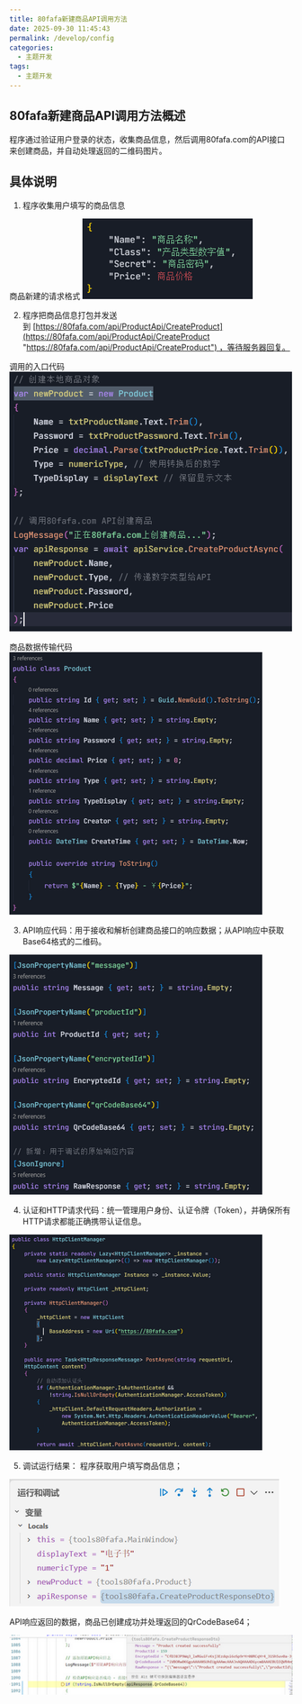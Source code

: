 ```yaml
---
title: 80fafa新建商品API调用方法
date: 2025-09-30 11:45:43
permalink: /develop/config
categories:
  - 主题开发
tags:
  - 主题开发
---
```

## 80fafa新建商品API调用方法概述

程序通过验证用户登录的状态，收集商品信息，然后调用80fafa.com的API接口来创建商品，并自动处理返回的二维码图片。

## 具体说明

1. 程序收集用户填写的商品信息

商品新建的请求格式
![](assert/tapd_32823805_base64_1759203569_832.png)

2. 程序把商品信息打包并发送到 [https://80fafa.com/api/ProductApi/CreateProduct](https://80fafa.com/api/ProductApi/CreateProduct "https://80fafa.com/api/ProductApi/CreateProduct") ，等待服务器回复。

调用的入口代码
![](assert/tapd_32823805_1759202594_425.png)

商品数据传输代码
![](assert/tapd_32823805_1759202803_374%201.png)

3. API响应代码：用于接收和解析创建商品接口的响应数据；从API响应中获取Base64格式的二维码。

![](assert/tapd_32823805_1759202870_454.png)

4. 认证和HTTP请求代码：统一管理用户身份、认证令牌（Token），并确保所有HTTP请求都能正确携带认证信息。

![](assert/tapd_32823805_1759203169_488.png)

5. 调试运行结果：
程序获取用户填写商品信息；

![](assert/tapd_32823805_base64_1759214982_349%201.png)

API响应返回的数据，商品已创建成功并处理返回的QrCodeBase64；

![](assert/tapd_32823805_base64_1759215025_613%201.png)

